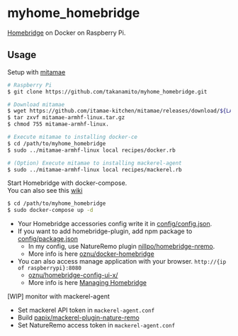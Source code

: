 # myhome_homebridge

[Homebridge](https://github.com/nfarina/homebridge) on Docker on Raspberry Pi.

## Usage

Setup with [mitamae](https://github.com/itamae-kitchen/mitamae)

```bash
# Raspberry Pi
$ git clone https://github.com/takanamito/myhome_homebridge.git

# Download mitamae
$ wget https://github.com/itamae-kitchen/mitamae/releases/download/${LATEST}/mitamae-armhf-linux.tar.gz
$ tar zxvf mitamae-armhf-linux.tar.gz
$ chmod 755 mitamae-armhf-linux.

# Execute mitamae to installing docker-ce
$ cd /path/to/myhome_homebridge
$ sudo ../mitamae-armhf-linux local recipes/docker.rb

# (Option) Execute mitamae to installing mackerel-agent
$ sudo ../mitamae-armhf-linux local recipes/mackerel.rb
```

Start Homebridge with docker-compose.  
You can also see this [wiki](https://github.com/oznu/docker-homebridge/wiki/Homebridge-on-Raspberry-Pi)
 
```bash
$ cd /path/to/myhome_homebridge
$ sudo docker-compose up -d
```

- Your Homebridge accessories config write it in [config/config.json](https://github.com/takanamito/myhome_homebridge/blob/master/config/config.json).
- If you want to add homebridge-plugin, add npm package to [config/package.json](https://github.com/takanamito/myhome_homebridge/blob/master/config/package.json)
  - In my config, use NatureRemo plugin [nillpo/homebridge-nremo](https://github.com/nillpo/homebridge-nremo).
  - More info is here [oznu/docker-homebridge](https://github.com/oznu/docker-homebridge)
- You can also access manage application with your browser. `http://{ip of raspberrypi}:8080`
  - [oznu/homebridge-config-ui-x/](https://github.com/oznu/homebridge-config-ui-x)
  - More info is here [Managing Homebridge](https://github.com/oznu/docker-homebridge/wiki/Homebridge-on-Raspberry-Pi#5-managing-homebridge)
  
[WIP] monitor with mackerel-agent

- Set mackerel API token in `mackerel-agent.conf`
- Build [papix/mackerel-plugin-nature-remo](https://github.com/papix/mackerel-plugin-nature-remo)
- Set NatureRemo access token in `mackerel-agent.conf`
